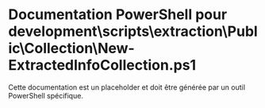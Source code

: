# Documentation PowerShell pour development\scripts\extraction\Public\Collection\New-ExtractedInfoCollection.ps1

Cette documentation est un placeholder et doit être générée par un outil PowerShell spécifique.
